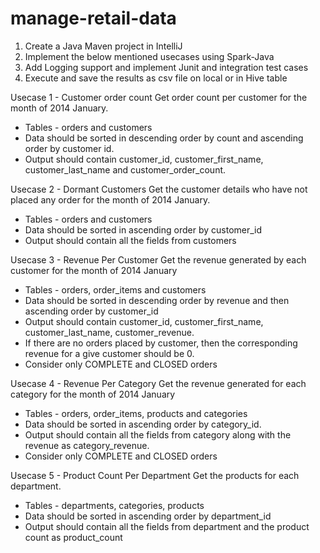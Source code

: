 # manage-retail-data

1. Create a Java Maven project in IntelliJ
2. Implement the below mentioned usecases using Spark-Java
3. Add Logging support and implement Junit and integration test cases
4. Execute and save the results as csv file on local or in Hive table

Usecase 1 - Customer order count
Get order count per customer for the month of 2014 January.
* Tables - orders and customers
* Data should be sorted in descending order by count and ascending order by customer id.
* Output should contain customer_id, customer_first_name, customer_last_name and customer_order_count.

Usecase 2 - Dormant Customers
Get the customer details who have not placed any order for the month of 2014 January.
* Tables - orders and customers
* Data should be sorted in ascending order by customer_id
* Output should contain all the fields from customers

Usecase 3 - Revenue Per Customer
Get the revenue generated by each customer for the month of 2014 January
* Tables - orders, order_items and customers
* Data should be sorted in descending order by revenue and then ascending order by customer_id
* Output should contain customer_id, customer_first_name, customer_last_name, customer_revenue.
* If there are no orders placed by customer, then the corresponding revenue for a give customer should be 0.
* Consider only COMPLETE and CLOSED orders

Usecase 4 - Revenue Per Category
Get the revenue generated for each category for the month of 2014 January
* Tables - orders, order_items, products and categories
* Data should be sorted in ascending order by category_id.
* Output should contain all the fields from category along with the revenue as category_revenue.
* Consider only COMPLETE and CLOSED orders

Usecase 5 - Product Count Per Department
Get the products for each department.
* Tables - departments, categories, products
* Data should be sorted in ascending order by department_id
* Output should contain all the fields from department and the product count as product_count
